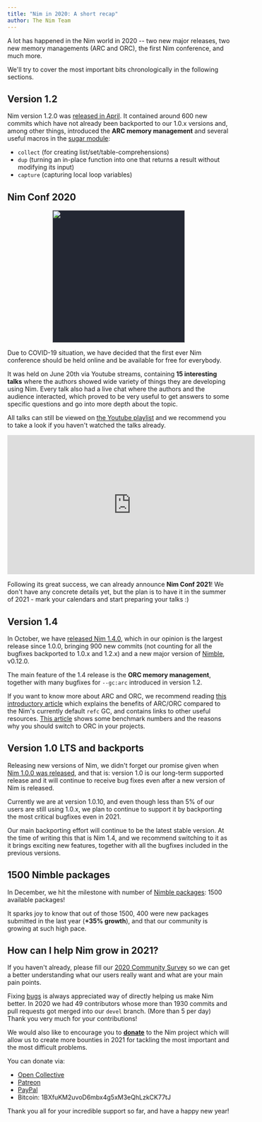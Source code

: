```yaml
---
title: "Nim in 2020: A short recap"
author: The Nim Team
---
```


A lot has happened in the Nim world in 2020 -- two new major releases, two new
memory managements (ARC and ORC), the first Nim conference, and much more.

We'll try to cover the most important bits chronologically in the following
sections.



## Version 1.2

Nim version 1.2.0 was [released in April](https://nim-lang.org/blog/2020/04/03/version-120-released.html).
It contained around 600 new commits which have not already been backported to our
1.0.x versions and, among other things, introduced the **ARC memory management** and
several useful macros in the [sugar module](https://nim-lang.org/docs/sugar.html):
- `collect` (for creating list/set/table-comprehensions)
- `dup` (turning an in-place function into one that returns a result without modifying its input)
- `capture` (capturing local loop variables)



## Nim Conf 2020

<p align="center">
<img width="300px" style="background: #232733;" src="/assets/img/nim-conf-2020.svg">
</p>

Due to COVID-19 situation, we have decided that the first ever Nim conference
should be held online and be available for free for everybody.

It was held on June 20th via Youtube streams, containing **15 interesting talks**
where the authors showed wide variety of things they are developing using Nim.
Every talk also had a live chat where the authors and the audience interacted,
which proved to be very useful to get answers to some specific questions and
go into more depth about the topic.

All talks can still be viewed on
[the Youtube playlist](https://www.youtube.com/playlist?list=PLxLdEZg8DRwTIEzUpfaIcBqhsj09mLWHx)
and we recommend you to take a look if you haven't watched the talks already.

<p align="center">
<iframe width="560" height="315" src="https://www.youtube.com/embed/videoseries?list=PLxLdEZg8DRwTIEzUpfaIcBqhsj09mLWHx" frameborder="0" allow="accelerometer; autoplay; encrypted-media; gyroscope; picture-in-picture" allowfullscreen></iframe>
</p>

Following its great success, we can already announce **Nim Conf 2021**!
We don't have any concrete details yet, but the plan is to have it in the
summer of 2021 - mark your calendars and start preparing your talks :)



## Version 1.4

In October, we have [released Nim 1.4.0](https://nim-lang.org/blog/2020/10/16/version-140-released.html),
which in our opinion is the largest release since 1.0.0, bringing 900 new commits
(not counting for all the bugfixes backported to 1.0.x and 1.2.x) and a new
major version of [Nimble](https://github.com/nim-lang/nimble), v0.12.0.

The main feature of the 1.4 release is the **ORC memory management**, together with
many bugfixes for `--gc:arc` introduced in version 1.2.

If you want to know more about ARC and ORC, we recommend reading
[this introductory article](https://nim-lang.org/blog/2020/10/15/introduction-to-arc-orc-in-nim.html)
which explains the benefits of ARC/ORC compared to the Nim's currently default
`refc` GC, and contains links to other useful resources.
[This article](https://nim-lang.org/blog/2020/12/08/introducing-orc.html) shows
some benchmark numbers and the reasons why you should switch to ORC in your
projects.



## Version 1.0 LTS and backports

Releasing new versions of Nim, we didn't forget our promise given when
[Nim 1.0.0 was released](https://nim-lang.org/blog/2019/09/23/version-100-released.html),
and that is: version 1.0 is our long-term supported release and it will continue
to receive bug fixes even after a new version of Nim is released.

Currently we are at version 1.0.10, and even though less than 5% of our users are
still using 1.0.x, we plan to continue to support it by backporting the most
critical bugfixes even in 2021.

Our main backporting effort will continue to be the latest stable version.
At the time of writing this that is Nim 1.4, and we recommend switching to it
as it brings exciting new features, together with all the bugfixes included in
the previous versions.



## 1500 Nimble packages

In December, we hit the milestone with number of
[Nimble packages](https://nimble.directory/): 1500 available packages!

It sparks joy to know that out of those 1500, 400 were new packages submitted
in the last year (**+35% growth**), and that our community is growing at such
high pace.



## How can I help Nim grow in 2021?

If you haven't already, please fill our
[2020 Community Survey](https://forms.gle/kEWvEeVyfxSHq9Uj8)
so we can get a better understanding what our users really want and what are
your main pain points.

Fixing [bugs](https://github.com/nim-lang/Nim/issues) is always appreciated
way of directly helping us make Nim better.
In 2020 we had 49 contributors whose more than 1930 commits and pull requests
got merged into our `devel` branch. (More than 5 per day)
Thank you very much for your contributions!

We would also like to encourage you to
[**donate**](https://nim-lang.org/donate.html) to the Nim project which will
allow us to create more bounties in 2021 for tackling the most important and
the most difficult problems.

You can donate via:

- [Open Collective](https://opencollective.com/nim)
- [Patreon](https://www.patreon.com/araq)
- [PayPal](https://www.paypal.com/donate/?cmd=_s-xclick&hosted_button_id=FLWX5V2PMAXAU)
- Bitcoin: 1BXfuKM2uvoD6mbx4g5xM3eQhLzkCK77tJ



Thank you all for your incredible support so far, and have a happy new year!

